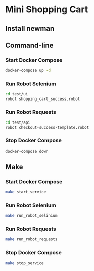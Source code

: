 # Mini Shopping Cart

## Install newman



## Command-line

### Start Docker Compose

```sh
docker-compose up -d
```

### Run Robot Selenium

```sh
cd test/ui
robot shopping_cart_success.robot
```

### Run Robot Requests

```sh
cd test/api
robot checkout-success-template.robot
```

### Stop Docker Compose

```sh
docker-compose down
```

## Make

### Start Docker Compose

```sh
make start_service
```

### Run Robot Selenium

```sh
make run_robot_selinium
```

### Run Robot Requests

```sh
make run_robot_requests
```

### Stop Docker Compose

```sh
make stop_service
```
